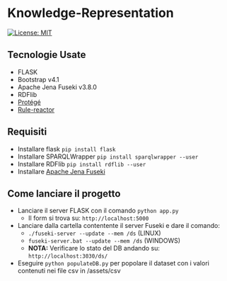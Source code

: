 # Knowledge-Representation
[![License: MIT](https://img.shields.io/badge/License-MIT-yellow.svg)](https://opensource.org/licenses/MIT)
## Tecnologie Usate
- FLASK
- Bootstrap v4.1
- Apache Jena Fuseki v3.8.0
- RDFlib 
- [Protégé](https://github.com/antoniofaienza93/Knowledge-Representation/blob/master/docs/ontology.md#definizione-di-unontologia) 
- [Rule-reactor](https://github.com/anywhichway/rule-reactor#rule-reactor)


## Requisiti

- Installare flask `pip install flask`
- Installare SPARQLWrapper `pip install sparqlwrapper --user`
- Installare RDFlib `pip install rdflib --user`
- Installare [Apache Jena Fuseki](https://jena.apache.org/download/#apache-jena-fuseki)



## Come lanciare il progetto

- Lanciare il server FLASK con il comando `python app.py`
    - Il form si trova su: `http://localhost:5000`
- Lanciare dalla cartella contentente il server Fuseki e dare il comando:
    - ```./fuseki-server --update --mem /ds``` (LINUX)
    -  ```fuseki-server.bat --update --mem /ds``` (WINDOWS)
    - **NOTA:** Verificare lo stato del DB andando su: `http://localhost:3030/ds/`
- Eseguire ```python populateDB.py``` per popolare il dataset con i valori contenuti nei file csv in /assets/csv


